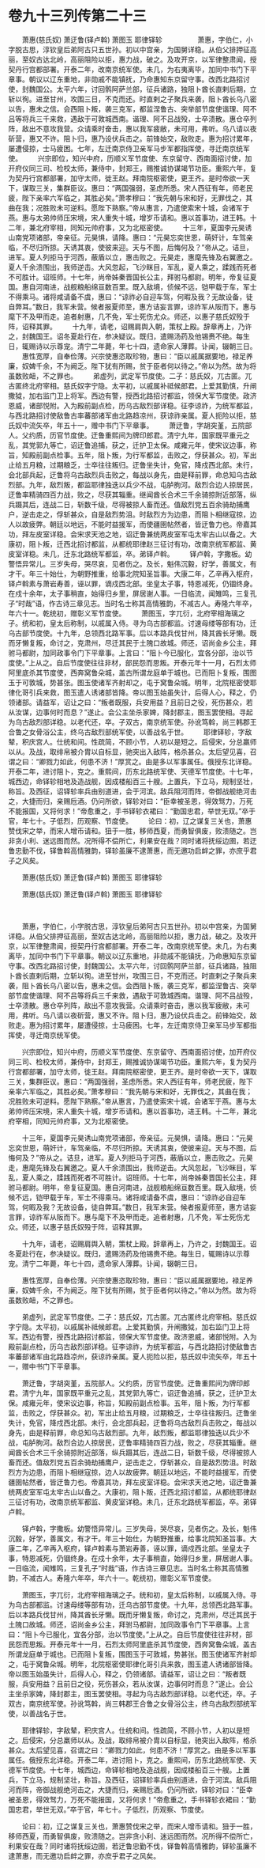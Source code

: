 # 卷九十三列传第二十三

　　萧惠(慈氏奴) 萧迂鲁(铎卢斡) 萧图玉 耶律铎轸 　　   　　萧惠，字伯仁，小字脱古思，淳钦皇后弟阿古只五世孙。初以中宫亲，为国舅详稳。从伯父排押征高丽，至奴古达北岭，高丽阻险以拒，惠力战，破之。及攻开京，以军律整肃闻，授契丹行宫都部署。开泰二年，改南京统军使。未几，为右夷离毕，加同中书门下平章事。朝议以辽东重地，非勋戚不能镇抚，乃命惠知东京留守事。改西北路招讨使，封魏国公。太平六年，讨回鹘阿萨兰部，征兵诸路，独阻卜酋长直剌后期，立斩以徇。进至甘州，攻围三日，不克而还。时直剌之子聚兵来袭，阻卜酋长乌八密以告，惠未之信。会西阻卜叛，袭三克军，都监涅鲁古、突举部节度使谐理、阿不吕等将兵三千来救，遇敌于可敦城西南。谐理、阿不吕战殁，士卒溃散。惠仓卒列阵，敌出不意攻我营。众请乘时奋击，惠以我军疲敝，未可用，弗听。乌八请以夜斫营，惠又不许。阻卜归，惠乃设伏兵击之。前锋始交，敌败走。惠为招讨累年，屡遭侵掠，士马疲困。七年，左迁南京侍卫亲军马步军都指挥使，寻迁南京统军使。 　　兴宗即位，知兴中府，历顺义军节度使、东京留守、西南面招讨使，加开府仪同三司、检校太师，兼侍中，封郑王，赐推诚协谋竭节功臣。重熙六年，复为契丹行宫都部署，加守太师，徙王赵。拜南院枢密使，更王齐。是时帝欲一天下，谋取三关，集群臣议。惠曰：“两国强弱，圣虑所悉。宋人西征有年，师老民疲，陛下亲率六军临之，其胜必矣。”萧孝穆曰：“我先朝与宋和好，无罪伐之，其曲在我；况胜败未可逆料。愿陛下熟察。”帝从惠言，乃遣使索宋十城，会诸军于燕。惠与太弟帅师压宋境，宋人重失十城，增岁币请和。惠以首事功，进王韩。十二年，兼北府宰相，同知元帅府事，又为北枢密使。 　　十三年，夏国李元昊诱山南党项诸部，帝亲征。元昊惧，请降。惠曰：“元昊忘奕世恩，萌奸计，车驾亲临，不尽归所掠。天诱其衷，使彼来迎。天与不图，后悔何及？”帝从之。诘旦，进军。夏人列拒马于河西，蔽盾以立，惠击败之。元昊走，惠麾先锋及右翼邀之。夏人千余溃围出，我师逆击。大风忽起，飞沙眯目，军乱，夏人乘之，蹂践而死者不可胜计。诏班师。十七年，尚帝姊秦晋国长公主，拜驸马都尉。明年，帝复征夏国。惠自河南进，战舰粮船绵亘数百里。既入敌境，侦候不远，铠甲载于车，军士不得乘马。诸将咸请备不虞，惠曰：“谅祚必自迎车驾，何暇及我？无故设备，徒自弊耳。”数日，我军未营。候者报夏师至，惠方诘妄言罪，谅祚军从阪而下。惠与麾下不及甲而走。追者射惠，几不免，军士死伤尤众。师还，以惠子慈氏奴殁于阵，诏释其罪。 　　十九年，请老，诏赐肩舆入朝，策杖上殿。辞章再上，乃许之，封魏国王。诏冬夏赴行在，参决疑议。既归，遣赐汤药及他锡赉不绝。每生日，辄赐诗以示尊宠。清宁二年薨，年七十四，遗命家人薄葬。讣闻，辍朝三日。 　　惠性宽厚，自奉俭薄。兴宗使惠恣取珍物，惠曰：“臣以戚属据要地，禄足养廉，奴婢千余，不为阙乏。陛下犹有所赐，贫于臣者何以待之。”帝以为然。故为将虽数败衄，不之罪也。 　　弟虚列，武定军节度使。二子：慈氏奴，兀古匿。兀古匿终北府宰相。慈氏奴字宁隐。太平初，以戚属补祗候郎君。上爱其勤慎，升闸撒狘，加右监门卫上将军。西边有警，授西北路招讨都监，领保大军节度使。政济恩威，诸部悦附。入为殿前副点检，历乌古敌烈部详稳。征李谅祚，为统军都监，与西北路招讨使敌鲁古率蕃部诸军由北路趋凉州，获谅祚亲属。夏人扼险以拒，慈氏奴中流矢卒，年五十一，赠中书门下平章事。 　　萧迂鲁，字胡突堇，五院部人。父约质，历官节度使。迂鲁重熙间为牌印郎君。清宁九年，国家既平重元之乱，其党郭九等亡，诏迂鲁追捕，获之，迁护卫太保。咸雍元年，使宋议边事，称旨，知殿前副点检事。五年，阻卜叛，为行军都监，击败之，俘获甚众。初，军出止给五月粮，过期粮乏，士卒往往叛归。迂鲁坐失计，免官，降戍西北部。未行，会北部兵起，迂鲁将乌古敌烈兵击败之，每战以身先，由是释前罪，命总知乌古敌烈部。九年，敌烈叛，都监耶律独迭以兵少不战，屯胪朐河。敌烈合边人掠居民，迂鲁率精骑四百力战，败之，尽获其辎重。继闻酋长合术三千余骑掠附近部落，纵兵蹑其后，连战二日，斩数千级，尽得被掠人畜而还。值敌烈党五百余骑劫捕鹰户，逆击走之，俘斩甚众，自是敌烈势沮。时敌烈方为边患，而阻卜相继寇掠，边人以故疲弊。朝廷以地远，不能时益援军，而使疆圉帖然者，皆迂鲁力也。帝嘉其功，拜左皮室详稳。会宋求天池之地，诏迂鲁兼统两皮室军屯太牢古山以备之。大康初，阻卜叛，迁西北招讨都监，从都统耶律赵三征讨有功，改南京统军都监、黄皮室详稳。未几，迁东北路统军都监，卒。弟铎卢斡。 　　铎卢斡，字撒板。幼警悟异常儿。三岁失母，哭尽哀，见者伤之。及长，魁伟沉毅，好学，善属文，有才干。年三十始仕，为朝野推重，给事北院知圣旨事。大康二年，乙辛再入枢府，铎卢斡素与萧岩寿善，诬以罪，谪戍西北部。坐皇太子事，特恩减死，仍锢终身。在戍十余年，太子事稍直，始得归乡里，屏居谢人事。一日临流，闻雉鸣，三复孔子“时哉”语，作古诗三章见志。当时名士称其高情雅韵，不减古人。寿隆六年卒，年六十一。乾统初，赠彰义军节度使。 　　萧图玉，字兀衍，北府宰相海璃之子。统和初，皇太后称制，以戚属入侍。寻为乌古部都监。讨速母缕等部有功，迁乌古部节度使。十九年，总领西北路军事。后以本路兵伐甘州，降其酋长牙懒。既而牙懒复叛，命讨之，克肃州，尽迁其民于土隗口故城。师还，诏尚金乡公主，拜驸马都尉，加同政事令门下平章事。上言曰：“阻卜今已服化，宜各分部，治以节度使。”上从之。自后节度使往往非材，部民怨而思叛。开泰元年十一月，石烈太师阿里底杀其节度使，西奔窝鲁朵城，盖古所谓龙庭单于城也。已而阻卜复叛，围图玉于可敦城，势甚张。图玉使诸军齐射却之，屯于窝鲁朵城。明年，北院枢密使耶律化哥引兵来救，图玉遣人诱诸部皆降。帝以图玉始虽失计，后得人心，释之，仍领诸部。请益军，诏让之曰：“叛者既服，兵安用益？且前日之役，死伤甚众，若从汝谋，边事何时而息？”遂止。会公主坐杀家婢，降封郡主，图玉罢使相。寻起为乌古敌烈部详稳。以老代还，卒。子双古，南京统军使。孙讹笃斡，尚三韩郡王合鲁之女骨浴公主，终乌古敌烈部统军使，以善战名于世。 　　耶律铎轸，字敌辇，积庆宫人。仕统和间。性疏简，不顾小节，人初以是短之。后侵宋，分总羸师以从。及战，取绯帛被介胄以自标显，驰突出入敌阵，格杀甚众。太后望见喜，召谓之曰：“卿戮力如此，何患不济！”厚赏之。由是多以军事属任。俄授东北详稳。开泰二年，进讨阻卜，克之。重熙间，历东北路统军使、天德军节度使。十七年，城西边，命铎轸相地及造战舰，因成楼船百三十艘。上置兵，下立马，规制坚壮，称旨。及西征，诏铎轸率兵由别道进，会于河滨。敌兵阻河而阵，帝御战舰绝河击之，大捷而归，亲赐卮酒。仍问所欲，铎轸对曰：“臣幸被圣恩，得效驽力，万死不能报国，又将何求！”帝愈重之，手书铎轸衣裙曰：“勤国忠君，举世无双。”卒于官，年七十。子低烈，历观察、节度使。 　　论曰：初，辽之谋复三关也，萧惠赞伐宋之举，而宋人增币请和。狃于一胜，移师西夏，而勇智俱废，败溃随之。岂非贪小利、迷远图而然。况所得不偿所亡，利果安在哉？同时诸将抚绥边圉，若迂鲁忠勤不伐，铎鲁斡高情雅韵，铎轸虽廉不逮萧惠，而无邀功启衅之罪，亦庶乎君子之风矣。

　　萧惠(慈氏奴) 萧迂鲁(铎卢斡) 萧图玉 耶律铎轸 　　

　　萧惠(慈氏奴) 萧迂鲁(铎卢斡) 萧图玉 耶律铎轸

 

　　萧惠，字伯仁，小字脱古思，淳钦皇后弟阿古只五世孙。初以中宫亲，为国舅详稳。从伯父排押征高丽，至奴古达北岭，高丽阻险以拒，惠力战，破之。及攻开京，以军律整肃闻，授契丹行宫都部署。开泰二年，改南京统军使。未几，为右夷离毕，加同中书门下平章事。朝议以辽东重地，非勋戚不能镇抚，乃命惠知东京留守事。改西北路招讨使，封魏国公。太平六年，讨回鹘阿萨兰部，征兵诸路，独阻卜酋长直剌后期，立斩以徇。进至甘州，攻围三日，不克而还。时直剌之子聚兵来袭，阻卜酋长乌八密以告，惠未之信。会西阻卜叛，袭三克军，都监涅鲁古、突举部节度使谐理、阿不吕等将兵三千来救，遇敌于可敦城西南。谐理、阿不吕战殁，士卒溃散。惠仓卒列阵，敌出不意攻我营。众请乘时奋击，惠以我军疲敝，未可用，弗听。乌八请以夜斫营，惠又不许。阻卜归，惠乃设伏兵击之。前锋始交，敌败走。惠为招讨累年，屡遭侵掠，士马疲困。七年，左迁南京侍卫亲军马步军都指挥使，寻迁南京统军使。

　　兴宗即位，知兴中府，历顺义军节度使、东京留守、西南面招讨使，加开府仪同三司、检校太师，兼侍中，封郑王，赐推诚协谋竭节功臣。重熙六年，复为契丹行宫都部署，加守太师，徙王赵。拜南院枢密使，更王齐。是时帝欲一天下，谋取三关，集群臣议。惠曰：“两国强弱，圣虑所悉。宋人西征有年，师老民疲，陛下亲率六军临之，其胜必矣。”萧孝穆曰：“我先朝与宋和好，无罪伐之，其曲在我；况胜败未可逆料。愿陛下熟察。”帝从惠言，乃遣使索宋十城，会诸军于燕。惠与太弟帅师压宋境，宋人重失十城，增岁币请和。惠以首事功，进王韩。十二年，兼北府宰相，同知元帅府事，又为北枢密使。

　　十三年，夏国李元昊诱山南党项诸部，帝亲征。元昊惧，请降。惠曰：“元昊忘奕世恩，萌奸计，车驾亲临，不尽归所掠。天诱其衷，使彼来迎。天与不图，后悔何及？”帝从之。诘旦，进军。夏人列拒马于河西，蔽盾以立，惠击败之。元昊走，惠麾先锋及右翼邀之。夏人千余溃围出，我师逆击。大风忽起，飞沙眯目，军乱，夏人乘之，蹂践而死者不可胜计。诏班师。十七年，尚帝姊秦晋国长公主，拜驸马都尉。明年，帝复征夏国。惠自河南进，战舰粮船绵亘数百里。既入敌境，侦候不远，铠甲载于车，军士不得乘马。诸将咸请备不虞，惠曰：“谅祚必自迎车驾，何暇及我？无故设备，徒自弊耳。”数日，我军未营。候者报夏师至，惠方诘妄言罪，谅祚军从阪而下。惠与麾下不及甲而走。追者射惠，几不免，军士死伤尤众。师还，以惠子慈氏奴殁于阵，诏释其罪。

　　十九年，请老，诏赐肩舆入朝，策杖上殿。辞章再上，乃许之，封魏国王。诏冬夏赴行在，参决疑议。既归，遣赐汤药及他锡赉不绝。每生日，辄赐诗以示尊宠。清宁二年薨，年七十四，遗命家人薄葬。讣闻，辍朝三日。

　　惠性宽厚，自奉俭薄。兴宗使惠恣取珍物，惠曰：“臣以戚属据要地，禄足养廉，奴婢千余，不为阙乏。陛下犹有所赐，贫于臣者何以待之。”帝以为然。故为将虽数败衄，不之罪也。

　　弟虚列，武定军节度使。二子：慈氏奴，兀古匿。兀古匿终北府宰相。慈氏奴字宁隐。太平初，以戚属补祗候郎君。上爱其勤慎，升闸撒狘，加右监门卫上将军。西边有警，授西北路招讨都监，领保大军节度使。政济恩威，诸部悦附。入为殿前副点检，历乌古敌烈部详稳。征李谅祚，为统军都监，与西北路招讨使敌鲁古率蕃部诸军由北路趋凉州，获谅祚亲属。夏人扼险以拒，慈氏奴中流矢卒，年五十一，赠中书门下平章事。

　　萧迂鲁，字胡突堇，五院部人。父约质，历官节度使。迂鲁重熙间为牌印郎君。清宁九年，国家既平重元之乱，其党郭九等亡，诏迂鲁追捕，获之，迁护卫太保。咸雍元年，使宋议边事，称旨，知殿前副点检事。五年，阻卜叛，为行军都监，击败之，俘获甚众。初，军出止给五月粮，过期粮乏，士卒往往叛归。迂鲁坐失计，免官，降戍西北部。未行，会北部兵起，迂鲁将乌古敌烈兵击败之，每战以身先，由是释前罪，命总知乌古敌烈部。九年，敌烈叛，都监耶律独迭以兵少不战，屯胪朐河。敌烈合边人掠居民，迂鲁率精骑四百力战，败之，尽获其辎重。继闻酋长合术三千余骑掠附近部落，纵兵蹑其后，连战二日，斩数千级，尽得被掠人畜而还。值敌烈党五百余骑劫捕鹰户，逆击走之，俘斩甚众，自是敌烈势沮。时敌烈方为边患，而阻卜相继寇掠，边人以故疲弊。朝廷以地远，不能时益援军，而使疆圉帖然者，皆迂鲁力也。帝嘉其功，拜左皮室详稳。会宋求天池之地，诏迂鲁兼统两皮室军屯太牢古山以备之。大康初，阻卜叛，迁西北招讨都监，从都统耶律赵三征讨有功，改南京统军都监、黄皮室详稳。未几，迁东北路统军都监，卒。弟铎卢斡。

　　铎卢斡，字撒板。幼警悟异常儿。三岁失母，哭尽哀，见者伤之。及长，魁伟沉毅，好学，善属文，有才干。年三十始仕，为朝野推重，给事北院知圣旨事。大康二年，乙辛再入枢府，铎卢斡素与萧岩寿善，诬以罪，谪戍西北部。坐皇太子事，特恩减死，仍锢终身。在戍十余年，太子事稍直，始得归乡里，屏居谢人事。一日临流，闻雉鸣，三复孔子“时哉”语，作古诗三章见志。当时名士称其高情雅韵，不减古人。寿隆六年卒，年六十一。乾统初，赠彰义军节度使。

　　萧图玉，字兀衍，北府宰相海璃之子。统和初，皇太后称制，以戚属入侍。寻为乌古部都监。讨速母缕等部有功，迁乌古部节度使。十九年，总领西北路军事。后以本路兵伐甘州，降其酋长牙懒。既而牙懒复叛，命讨之，克肃州，尽迁其民于土隗口故城。师还，诏尚金乡公主，拜驸马都尉，加同政事令门下平章事。上言曰：“阻卜今已服化，宜各分部，治以节度使。”上从之。自后节度使往往非材，部民怨而思叛。开泰元年十一月，石烈太师阿里底杀其节度使，西奔窝鲁朵城，盖古所谓龙庭单于城也。已而阻卜复叛，围图玉于可敦城，势甚张。图玉使诸军齐射却之，屯于窝鲁朵城。明年，北院枢密使耶律化哥引兵来救，图玉遣人诱诸部皆降。帝以图玉始虽失计，后得人心，释之，仍领诸部。请益军，诏让之曰：“叛者既服，兵安用益？且前日之役，死伤甚众，若从汝谋，边事何时而息？”遂止。会公主坐杀家婢，降封郡主，图玉罢使相。寻起为乌古敌烈部详稳。以老代还，卒。子双古，南京统军使。孙讹笃斡，尚三韩郡王合鲁之女骨浴公主，终乌古敌烈部统军使，以善战名于世。

　　耶律铎轸，字敌辇，积庆宫人。仕统和间。性疏简，不顾小节，人初以是短之。后侵宋，分总羸师以从。及战，取绯帛被介胄以自标显，驰突出入敌阵，格杀甚众。太后望见喜，召谓之曰：“卿戮力如此，何患不济！”厚赏之。由是多以军事属任。俄授东北详稳。开泰二年，进讨阻卜，克之。重熙间，历东北路统军使、天德军节度使。十七年，城西边，命铎轸相地及造战舰，因成楼船百三十艘。上置兵，下立马，规制坚壮，称旨。及西征，诏铎轸率兵由别道进，会于河滨。敌兵阻河而阵，帝御战舰绝河击之，大捷而归，亲赐卮酒。仍问所欲，铎轸对曰：“臣幸被圣恩，得效驽力，万死不能报国，又将何求！”帝愈重之，手书铎轸衣裙曰：“勤国忠君，举世无双。”卒于官，年七十。子低烈，历观察、节度使。

　　论曰：初，辽之谋复三关也，萧惠赞伐宋之举，而宋人增币请和。狃于一胜，移师西夏，而勇智俱废，败溃随之。岂非贪小利、迷远图而然。况所得不偿所亡，利果安在哉？同时诸将抚绥边圉，若迂鲁忠勤不伐，铎鲁斡高情雅韵，铎轸虽廉不逮萧惠，而无邀功启衅之罪，亦庶乎君子之风矣。
